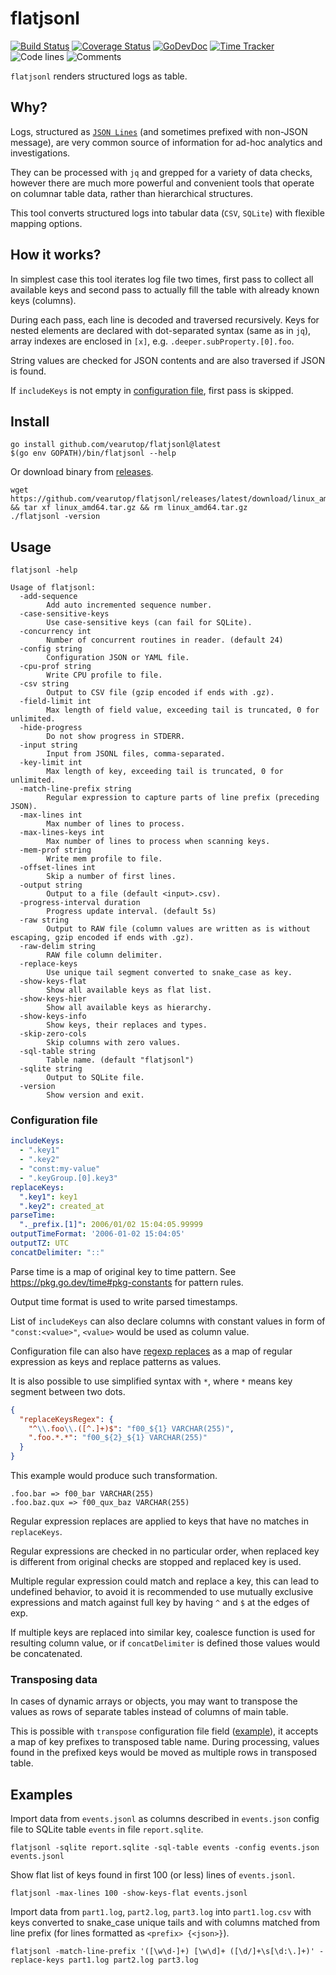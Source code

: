 # flatjsonl

[![Build Status](https://github.com/vearutop/flatjsonl/workflows/test-unit/badge.svg)](https://github.com/vearutop/flatjsonl/actions?query=branch%3Amaster+workflow%3Atest-unit)
[![Coverage Status](https://codecov.io/gh/vearutop/flatjsonl/branch/master/graph/badge.svg)](https://codecov.io/gh/vearutop/flatjsonl)
[![GoDevDoc](https://img.shields.io/badge/dev-doc-00ADD8?logo=go)](https://pkg.go.dev/github.com/vearutop/flatjsonl)
[![Time Tracker](https://wakatime.com/badge/github/vearutop/flatjsonl.svg)](https://wakatime.com/badge/github/vearutop/flatjsonl)
![Code lines](https://sloc.xyz/github/vearutop/flatjsonl/?category=code)
![Comments](https://sloc.xyz/github/vearutop/flatjsonl/?category=comments)

`flatjsonl` renders structured logs as table.

## Why?

Logs, structured as [`JSON Lines`](https://jsonlines.org/) (and sometimes prefixed with non-JSON message), are very 
common source of information for ad-hoc analytics and investigations. 

They can be processed with `jq` and grepped for a variety of data checks, however there are much more powerful and 
convenient tools that operate on columnar table data, rather than hierarchical structures.

This tool converts structured logs into tabular data (`CSV`, `SQLite`) with flexible mapping options.

## How it works?

In simplest case this tool iterates log file two times, first pass to collect all available keys and 
second pass to actually fill the table with already known keys (columns).

During each pass, each line is decoded and traversed recursively.
Keys for nested elements are declared with dot-separated syntax (same as in `jq`), array indexes are enclosed in `[x]`, 
e.g. `.deeper.subProperty.[0].foo`.

String values are checked for JSON contents and are also traversed if JSON is found.

If `includeKeys` is not empty in [configuration file](#configuration-file), first pass is skipped.

## Install

```
go install github.com/vearutop/flatjsonl@latest
$(go env GOPATH)/bin/flatjsonl --help
```

Or download binary from [releases](https://github.com/vearutop/flatjsonl/releases).

```
wget https://github.com/vearutop/flatjsonl/releases/latest/download/linux_amd64.tar.gz && tar xf linux_amd64.tar.gz && rm linux_amd64.tar.gz
./flatjsonl -version
```

## Usage

```
flatjsonl -help
```
```
Usage of flatjsonl:
  -add-sequence
        Add auto incremented sequence number.
  -case-sensitive-keys
        Use case-sensitive keys (can fail for SQLite).
  -concurrency int
        Number of concurrent routines in reader. (default 24)
  -config string
        Configuration JSON or YAML file.
  -cpu-prof string
        Write CPU profile to file.
  -csv string
        Output to CSV file (gzip encoded if ends with .gz).
  -field-limit int
        Max length of field value, exceeding tail is truncated, 0 for unlimited.
  -hide-progress
        Do not show progress in STDERR.
  -input string
        Input from JSONL files, comma-separated.
  -key-limit int
        Max length of key, exceeding tail is truncated, 0 for unlimited.
  -match-line-prefix string
        Regular expression to capture parts of line prefix (preceding JSON).
  -max-lines int
        Max number of lines to process.
  -max-lines-keys int
        Max number of lines to process when scanning keys.
  -mem-prof string
        Write mem profile to file.
  -offset-lines int
        Skip a number of first lines.
  -output string
        Output to a file (default <input>.csv).
  -progress-interval duration
        Progress update interval. (default 5s)
  -raw string
        Output to RAW file (column values are written as is without escaping, gzip encoded if ends with .gz).
  -raw-delim string
        RAW file column delimiter.
  -replace-keys
        Use unique tail segment converted to snake_case as key.
  -show-keys-flat
        Show all available keys as flat list.
  -show-keys-hier
        Show all available keys as hierarchy.
  -show-keys-info
        Show keys, their replaces and types.
  -skip-zero-cols
        Skip columns with zero values.
  -sql-table string
        Table name. (default "flatjsonl")
  -sqlite string
        Output to SQLite file.
  -version
        Show version and exit.
```

### Configuration file

```yaml
includeKeys:
  - ".key1"
  - ".key2"
  - "const:my-value"
  - ".keyGroup.[0].key3"
replaceKeys:
  ".key1": key1
  ".key2": created_at
parseTime:
  "._prefix.[1]": 2006/01/02 15:04:05.99999
outputTimeFormat: '2006-01-02 15:04:05'
outputTZ: UTC
concatDelimiter: "::"
```

Parse time is a map of original key to time pattern. See https://pkg.go.dev/time#pkg-constants for pattern rules.

Output time format is used to write parsed timestamps.

List of `includeKeys` can also declare columns with constant values in form of `"const:<value>"`, `<value>` would
be used as column value.

Configuration file can also have [regexp replaces](https://pkg.go.dev/regexp#Regexp.ReplaceAllString) as a map of 
regular expression as keys and replace patterns as values.

It is also possible to use simplified syntax with `*`, where `*` means key segment between two dots.

```json
{
  "replaceKeysRegex": {
    "^\\.foo\\.([^.]+)$": "f00_${1} VARCHAR(255)",
    ".foo.*.*": "f00_${2}_${1} VARCHAR(255)"
  }
}
```
This example would produce such transformation.
```
.foo.bar => f00_bar VARCHAR(255)
.foo.baz.qux => f00_qux_baz VARCHAR(255)
```

Regular expression replaces are applied to keys that have no matches in `replaceKeys`.

Regular expressions are checked in no particular order, when replaced key is different from original checks are 
stopped and replaced key is used.

Multiple regular expression could match and replace a key, this can lead to undefined behavior, to avoid it is 
recommended to use mutually exclusive expressions and match against full key by having `^` and `$` at the edges of exp.

If multiple keys are replaced into similar key, coalesce function is used for resulting column value, or if 
`concatDelimiter` is defined those values would be concatenated.

### Transposing data

In cases of dynamic arrays or objects, you may want to transpose the values as rows of separate tables instead of
columns of main table.

This is possible with `transpose` configuration file field ([example](./flatjsonl/_testdata/transpose_cfg.json)), 
it accepts a map of key prefixes to transposed table name. During processing, values found in the prefixed keys would
be moved as multiple rows in transposed table.

## Examples

Import data from `events.jsonl` as columns described in `events.json` config file to 
SQLite table `events` in file `report.sqlite`.

```
flatjsonl -sqlite report.sqlite -sql-table events -config events.json events.jsonl
```

Show flat list of keys found in first 100 (or less) lines of `events.jsonl`.
```
flatjsonl -max-lines 100 -show-keys-flat events.jsonl
```

Import data from `part1.log`, `part2.log`, `part3.log` into `part1.log.csv` with keys converted to snake_case 
unique tails and with columns matched from line prefix (for lines formatted as `<prefix> {<json>}`).
```
flatjsonl -match-line-prefix '([\w\d-]+) [\w\d]+ ([\d/]+\s[\d:\.]+)' -replace-keys part1.log part2.log part3.log
```
